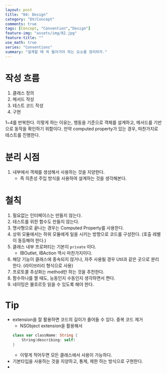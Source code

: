 ```yaml
---
layout: post
title: "04: Design"
category: "DV/Concept"
comments: true
tags: [Concept, "Convention","Design"]
feature-img: "assets/img/82.jpg"
feature-title: ""
use_math: true
series: "Conventions"
summary: "설계할 때 꼭 들어가야 하는 요소를 정리하자."
---
```


# 작성 흐름

1. 클래스 정의
2. 메서드 작성
3. 테스트 코드 작성
4. 구현

1~4를 반복한다. 이렇게 하는 이유는, 행동을 기준으로 객체를 설계하고, 메서드를 기반으로 동작을 확인하기 위함이다. 만약 computed property가 있는 경우, 마찬가지로 테스트를 진행한다.

# 분리 시점

1. 내부에서 객체를 생성해서 사용하는 것을 지양한다.
   * 즉 의존성 주입 방식을 사용하여 설계하는 것을 생각해본다.


# 철칙

1. 필요없는 인터페이스는 만들지 않는다.
2. 테스트를 위한 함수도 만들지 않는다.
3. 명사형으로 끝나는 경우는 Computed Property를 사용한다.
4. 상위 모듈에서는 하위 모듈에게 일을 시키는 방향으로 코드를 구성한다. (호출 레벨이 동등해야 한다.)
5. 클래스 내부 프로퍼티는 기본이 `private` 이다.
   * IBOutlet, IBAction 역시 마찬가지이다.
6. 해당 기능이 클래스에 종속되지 않거나, 자주 사용될 경우 Util과 같은 곳으로 분리한다. (라이브러리 형식으로 사용)
7. 프로토콜 추상화는 method만 하는 것을 추천한다.
8. 함수하나를 짤 때도, 능동인지 수동인지 생각하면서 짠다.
9. 네이밍은 물흐르듯 읽을 수 있도록 해야 한다.



# Tip

* extension을 잘 활용하면 코드의 길이가 줄어들 수 있다. 중복 코드 제거
  * NSObject extension을 활용해서
  ```swift
  class var className: String {
      String(describing: self)
  }
  ```
  * 이렇게 적어두면 모든 클래스에서 사용이 가능하다.
* 기본타입을 사용하는 것을 지양하고, 통제, 제한 하는 방식으로 구현한다.
* 